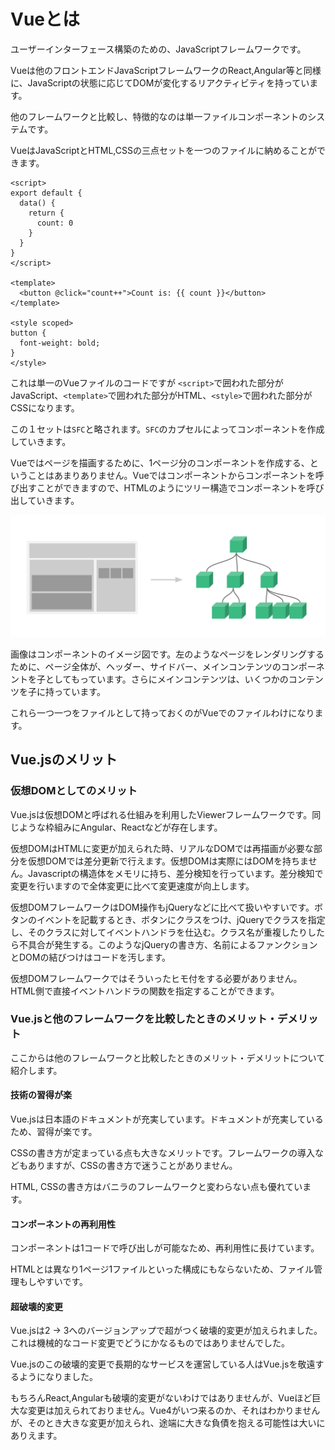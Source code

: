 # Vueとは

ユーザーインターフェース構築のための、JavaScriptフレームワークです。

Vueは他のフロントエンドJavaScriptフレームワークのReact,Angular等と同様に、JavaScriptの状態に応じてDOMが変化するリアクティビティを持っています。

他のフレームワークと比較し、特徴的なのは単一ファイルコンポーネントのシステムです。

VueはJavaScriptとHTML,CSSの三点セットを一つのファイルに納めることができます。

```vue
<script>
export default {
  data() {
    return {
      count: 0
    }
  }
}
</script>

<template>
  <button @click="count++">Count is: {{ count }}</button>
</template>

<style scoped>
button {
  font-weight: bold;
}
</style>
```

これは単一のVueファイルのコードですが `<script>`で囲われた部分がJavaScript、`<template>`で囲われた部分がHTML、`<style>`で囲われた部分がCSSになります。

この１セットは`SFC`と略されます。`SFC`のカプセルによってコンポーネントを作成していきます。

Vueではページを描画するために、1ページ分のコンポーネントを作成する、ということはあまりありません。Vueではコンポーネントからコンポーネントを呼び出すことができますので、HTMLのようにツリー構造でコンポーネントを呼び出していきます。

![コンポーネント](./コンポーネント.png)

画像はコンポーネントのイメージ図です。左のようなページをレンダリングするために、ページ全体が、ヘッダー、サイドバー、メインコンテンツのコンポーネントを子としてもっています。さらにメインコンテンツは、いくつかのコンテンツを子に持っています。

これら一つ一つをファイルとして持っておくのがVueでのファイルわけになります。

## Vue.jsのメリット

### 仮想DOMとしてのメリット

Vue.jsは仮想DOMと呼ばれる仕組みを利用したViewerフレームワークです。同じような枠組みにAngular、Reactなどが存在します。

仮想DOMはHTMLに変更が加えられた時、リアルなDOMでは再描画が必要な部分を仮想DOMでは差分更新で行えます。仮想DOMは実際にはDOMを持ちません。Javascriptの構造体をメモリに持ち、差分検知を行っています。差分検知で変更を行いますので全体変更に比べて変更速度が向上します。

仮想DOMフレームワークはDOM操作もjQueryなどに比べて扱いやすいです。ボタンのイベントを記載するとき、ボタンにクラスをつけ、jQueryでクラスを指定し、そのクラスに対してイベントハンドラを仕込む。クラス名が重複したりしたら不具合が発生する。このようなjQueryの書き方、名前によるファンクションとDOMの結びつけはコードを汚します。

仮想DOMフレームワークではそういったヒモ付をする必要がありません。HTML側で直接イベントハンドラの関数を指定することができます。

### Vue.jsと他のフレームワークを比較したときのメリット・デメリット

ここからは他のフレームワークと比較したときのメリット・デメリットについて紹介します。

#### 技術の習得が楽

Vue.jsは日本語のドキュメントが充実しています。ドキュメントが充実しているため、習得が楽です。

CSSの書き方が定まっている点も大きなメリットです。フレームワークの導入などもありますが、CSSの書き方で迷うことがありません。

HTML, CSSの書き方はバニラのフレームワークと変わらない点も優れています。

#### コンポーネントの再利用性

コンポーネントは1コードで呼び出しが可能なため、再利用性に長けています。

HTMLとは異なり1ページ1ファイルといった構成にもならないため、ファイル管理もしやすいです。

#### 超破壊的変更

Vue.jsは2 → 3へのバージョンアップで超がつく破壊的変更が加えられました。これは機械的なコード変更でどうにかなるものではありませんでした。

Vue.jsのこの破壊的変更で長期的なサービスを運営している人はVue.jsを敬遠するようになりました。

もちろんReact,Angularも破壊的変更がないわけではありませんが、Vueほど巨大な変更は加えられておりません。Vue4がいつ来るのか、それはわかりませんが、そのとき大きな変更が加えられ、途端に大きな負債を抱える可能性は大いにありえます。
